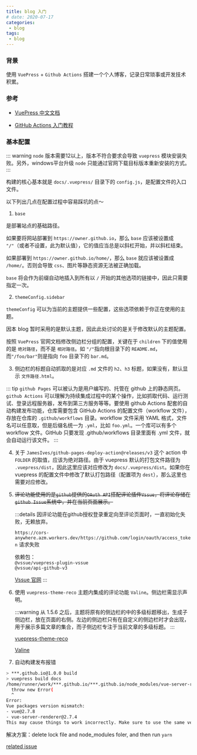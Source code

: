 ```yaml
---
title: blog 入门
# date: 2020-07-17
categories:
 - blog
tags:
 - blog
---
```


### 背景

使用 `VuePress` + `Github Actions` 搭建一个个人博客，记录日常琐事或开发技术积累。

### 参考

- [VuePress 中文文档](https://www.vuepress.cn/)

- [GitHub Actions 入门教程](https://www.ruanyifeng.com/blog/2019/09/getting-started-with-github-actions.html)

### 基本配置

::: warning
`node` 版本需要12以上，版本不符合要求会导致 `vuepress` 模块安装失败。另外，windows平台升级 `node` 只能通过官网下载目标版本重新安装的方式。
:::

构建的核心基本就是 `docs/.vuepress/` 目录下的 `config.js`，是配置文件的入口文件。


以下列出几点在配置过程中容易踩坑的点～

1.  `base`

是部署站点的基础路径。

如果要将网站部署到 `https://owner.github.io`，那么 `base` 应该被设置成 `"/"`（或者不设置，此为默认值），它的值应当总是以斜杠开始，并以斜杠结束。

如果部署到 `https://owner.github.io/home/`，那么 `base` 就应该被设置成 `/home/`。否则会导致 `css`、图片等静态资源无法被正确加载。

`base` 将会作为前缀自动地插入到所有以 `/` 开始的其他选项的链接中，因此只需要指定一次。

2. `themeConfig.sidebar`

`themeConfig` 可以为当前的主题提供一些配置，这些选项依赖于你正在使用的主题。

因本 blog 暂时采用的是默认主题，因此此处讨论的是关于修改默认的主题配置。

按照 `VuePress` 官网文档修改侧边栏分组的配置，关键在于 `children` 下的值使用的是 `绝对路径`，而不是 `相对路径`。如 `"/"`指向根目录下的 `README.md`，而`"/foo/bar"`则是指向 `foo` 目录下的 `bar.md`。

3. 侧边栏的标题自动抓取的是对应 `.md` 文件的 `h2`、`h3` 标题，如果没有，默认显示 `文件路径.html`。

::: tip
`github Pages` 可以被认为是用户编写的、托管在 github 上的静态网页。`github Actions` 可以理解为持续集成过程中的某个操作，比如抓取代码、运行测试、登录远程服务器，发布到第三方服务等等。要使用 github Actions 配套的自动构建发布功能，仓库需要包含 GitHub Actions 的配置文件（workflow 文件），存放在仓库的 `.github/workflows` 目录。workflow 文件采用 YAML 格式，文件名可以任意取，但是后缀名统一为 `.yml`，比如 `foo.yml`。一个库可以有多个 workflow 文件。GitHub 只要发现 .github/workflows 目录里面有 .yml 文件，就会自动运行该文件。
:::

4. 关于 `JamesIves/github-pages-deploy-action@releases/v3` 这个 action 中 `FOLDER` 的取值，应该为绝对路径。由于 vuepress 默认的打包文件路径为 `.vuepress/dist`，因此这里应该对应修改为 `docs/.vuepress/dist`。如果你在 vuepress 的配置文件中修改了默认打包路径（配置项为 `dest`），那么这里也需要对应修改。

5. ~~评论功能使用的是`github`提供的`OAuth API`搭配评论插件`Vssue`，将评论存储在`github Issue`系统中，并在当前页面展示。~~

    :::details
    因评论功能在github授权登录重定向至评论页面时，一直初始化失败，无赖放弃。

    `https://cors-anywhere.azm.workers.dev/https://github.com/login/oauth/access_token` 请求失败

    依赖包：  
    `@vssue/vuepress-plugin-vssue`  
    `@vssue/api-github-v3`  

    [Vssue 官网](https://vssue.js.org/zh/)
    :::

6. 使用 `vuepress-theme-reco` 主题内集成的评论功能 `Valine`。侧边栏需显示声明。

    :::warning
    从 1.5.6 之后，主题将原有的侧边栏的中的多级标题移出，生成子侧边栏，放在页面的右侧。左边的侧边栏只有在自定义的侧边栏时才会出现，用于展示多篇文章的集合，而子侧边栏专注于当前文章的多级标题。
    :::

    [vuepress-theme-reco](https://vuepress-reco-doc.vercel.app/)

    [Valine](https://valine.js.org/)

7. 自动构建发布报错

  ```bash
  > ***.github.io@1.0.0 build
  > vuepress build docs
  /home/runner/work/***.github.io/***.github.io/node_modules/vue-server-renderer/index.js:8
    throw new Error(
    ^
  Error: 
  Vue packages version mismatch:
  - vue@2.7.8
  - vue-server-renderer@2.7.4
  This may cause things to work incorrectly. Make sure to use the same version for both.
  ```

  解决方案：delete lock file and node_modules foler, and then run `yarn`

  [related issue](https://github.com/nuxt/nuxt.js/issues/6823)

<!-- ### 其它 -->

  <!-- [Emoji](https://github.com/markdown-it/markdown-it-emoji/blob/master/lib/data/full.json) -->

<!-- <comm-header /> -->
<!-- <comm-button /> -->

<!-- <el-button type="warning" size="medium">这是警告</el-button> -->
